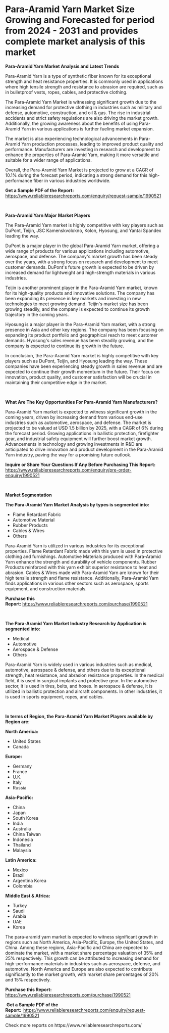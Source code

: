 <p><h1>Para-Aramid Yarn Market Size Growing and Forecasted for period from 2024 - 2031 and provides complete market analysis of this market</h1></p><p><strong>Para-Aramid Yarn Market Analysis and Latest Trends</strong></p>
<p><p>Para-Aramid Yarn is a type of synthetic fiber known for its exceptional strength and heat resistance properties. It is commonly used in applications where high tensile strength and resistance to abrasion are required, such as in bulletproof vests, ropes, cables, and protective clothing.</p><p>The Para-Aramid Yarn Market is witnessing significant growth due to the increasing demand for protective clothing in industries such as military and defense, automotive, construction, and oil & gas. The rise in industrial accidents and strict safety regulations are also driving the market growth. Additionally, the growing awareness about the benefits of using Para-Aramid Yarn in various applications is further fueling market expansion.</p><p>The market is also experiencing technological advancements in Para-Aramid Yarn production processes, leading to improved product quality and performance. Manufacturers are investing in research and development to enhance the properties of Para-Aramid Yarn, making it more versatile and suitable for a wider range of applications.</p><p>Overall, the Para-Aramid Yarn Market is projected to grow at a CAGR of 10.1% during the forecast period, indicating a strong demand for this high-performance fiber in various industries worldwide.</p></p>
<p><strong>Get a Sample PDF of the Report:&nbsp;</strong> <a href="https://www.reliableresearchreports.com/enquiry/request-sample/1990521">https://www.reliableresearchreports.com/enquiry/request-sample/1990521</a></p>
<p>&nbsp;</p>
<p><strong>Para-Aramid Yarn Major Market Players</strong></p>
<p><p>The Para-Aramid Yarn market is highly competitive with key players such as DuPont, Teijin, JSC Kamenskvolokno, Kolon, Hyosung, and Yantai Spandex leading the way. </p><p>DuPont is a major player in the global Para-Aramid Yarn market, offering a wide range of products for various applications including automotive, aerospace, and defense. The company's market growth has been steady over the years, with a strong focus on research and development to meet customer demands. DuPont's future growth is expected to be driven by increased demand for lightweight and high-strength materials in various industries.</p><p>Teijin is another prominent player in the Para-Aramid Yarn market, known for its high-quality products and innovative solutions. The company has been expanding its presence in key markets and investing in new technologies to meet growing demand. Teijin's market size has been growing steadily, and the company is expected to continue its growth trajectory in the coming years.</p><p>Hyosung is a major player in the Para-Aramid Yarn market, with a strong presence in Asia and other key regions. The company has been focusing on expanding its product portfolio and geographical reach to meet customer demands. Hyosung's sales revenue has been steadily growing, and the company is expected to continue its growth in the future.</p><p>In conclusion, the Para-Aramid Yarn market is highly competitive with key players such as DuPont, Teijin, and Hyosung leading the way. These companies have been experiencing steady growth in sales revenue and are expected to continue their growth momentum in the future. Their focus on innovation, product quality, and customer satisfaction will be crucial in maintaining their competitive edge in the market.</p></p>
<p>&nbsp;</p>
<p><strong>What Are The Key Opportunities For Para-Aramid Yarn Manufacturers?</strong></p>
<p><p>Para-Aramid Yarn market is expected to witness significant growth in the coming years, driven by increasing demand from various end-use industries such as automotive, aerospace, and defense. The market is projected to be valued at USD 1.5 billion by 2025, with a CAGR of 6% during the forecast period. Growing applications in ballistic protection, firefighter gear, and industrial safety equipment will further boost market growth. Advancements in technology and growing investments in R&D are anticipated to drive innovation and product development in the Para-Aramid Yarn industry, paving the way for a promising future outlook.</p></p>
<p><strong>Inquire or Share Your Questions If Any Before Purchasing This Report:</strong> <a href="https://www.reliableresearchreports.com/enquiry/pre-order-enquiry/1990521">https://www.reliableresearchreports.com/enquiry/pre-order-enquiry/1990521</a></p>
<p>&nbsp;</p>
<p><strong>Market Segmentation</strong></p>
<p><strong>The Para-Aramid Yarn Market Analysis by types is segmented into:</strong></p>
<p><ul><li>Flame Retardant Fabric</li><li>Automotive Material</li><li>Rubber Products</li><li>Cables & Wires</li><li>Others</li></ul></p>
<p><p>Para-Aramid Yarn is utilized in various industries for its exceptional properties. Flame Retardant Fabric made with this yarn is used in protective clothing and furnishings. Automotive Materials produced with Para-Aramid Yarn enhance the strength and durability of vehicle components. Rubber Products reinforced with this yarn exhibit superior resistance to heat and abrasion. Cables & Wires made with Para-Aramid Yarn are known for their high tensile strength and flame resistance. Additionally, Para-Aramid Yarn finds applications in various other sectors such as aerospace, sports equipment, and construction materials.</p></p>
<p><strong>Purchase this Report:&nbsp;</strong><a href="https://www.reliableresearchreports.com/purchase/1990521">https://www.reliableresearchreports.com/purchase/1990521</a></p>
<p>&nbsp;</p>
<p><strong>The Para-Aramid Yarn Market Industry Research by Application is segmented into:</strong></p>
<p><ul><li>Medical</li><li>Automotive</li><li>Aerospace & Defense</li><li>Others</li></ul></p>
<p><p>Para-Aramid Yarn is widely used in various industries such as medical, automotive, aerospace & defense, and others due to its exceptional strength, heat resistance, and abrasion resistance properties. In the medical field, it is used in surgical implants and protective gear. In the automotive sector, it is used in tires, belts, and hoses. In aerospace & defense, it is utilized in ballistic protection and aircraft components. In other industries, it is used in sports equipment, ropes, and cables.</p></p>
<p>&nbsp;</p>
<p><strong>In terms of Region, the Para-Aramid Yarn Market Players available by Region are:</strong></p>
<p>
    <p> <strong> North America: </strong>
        <ul>
            <li>United States</li>
            <li>Canada</li>
        </ul>
        </p> 
    <p> <strong> Europe: </strong>
        <ul>
            <li>Germany</li>
            <li>France</li>
            <li>U.K.</li>
            <li>Italy</li>
            <li>Russia</li>
        </ul>
        </p> 
    <p> <strong> Asia-Pacific: </strong>
        <ul>
            <li>China</li>
            <li>Japan</li>
            <li>South Korea</li>
            <li>India</li>
            <li>Australia</li>
            <li>China Taiwan</li>
            <li>Indonesia</li>
            <li>Thailand</li>
            <li>Malaysia</li>
        </ul>
        </p> 
    <p> <strong> Latin America: </strong>
        <ul>
            <li>Mexico</li>
            <li>Brazil</li>
            <li>Argentina Korea</li>
            <li>Colombia</li>
        </ul>
        </p> 
    <p> <strong> Middle East & Africa: </strong>
        <ul>
            <li>Turkey</li>
            <li>Saudi</li>
            <li>Arabia</li>
            <li>UAE</li>
            <li>Korea</li>
        </ul>
    </p>
    </p>
<p><p>The para-aramid yarn market is expected to witness significant growth in regions such as North America, Asia-Pacific, Europe, the United States, and China. Among these regions, Asia-Pacific and China are expected to dominate the market, with a market share percentage valuation of 35% and 25% respectively. This growth can be attributed to increasing demand for high-performance materials in industries such as aerospace, defense, and automotive. North America and Europe are also expected to contribute significantly to the market growth, with market share percentages of 20% and 15% respectively.</p></p>
<p><strong>Purchase this Report: </strong><a href="https://www.reliableresearchreports.com/purchase/1990521">https://www.reliableresearchreports.com/purchase/1990521</a></p>
<p>&nbsp;<strong>Get a Sample PDF of the Report:&nbsp;&nbsp;</strong><a href="https://www.reliableresearchreports.com/enquiry/request-sample/1990521">https://www.reliableresearchreports.com/enquiry/request-sample/1990521</a></p>
<p><strong></strong></p>
<p>Check more reports on https://www.reliableresearchreports.com/</p>